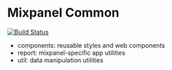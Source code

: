 # Mixpanel Common
[![Build Status](https://travis-ci.org/mixpanel/mixpanel-common.svg?branch=master)](https://travis-ci.org/mixpanel/mixpanel-common)

- components: reusable styles and web components
- report: mixpanel-specific app utilities
- util: data manipulation utilities
